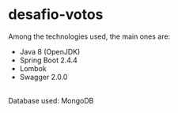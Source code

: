 # desafio-votos

Among the technologies used, the main ones are:
<br/>
- Java 8 (OpenJDK)
- Spring Boot 2.4.4
- Lombok
- Swagger 2.0.0

<br/>
Database used:
MongoDB
